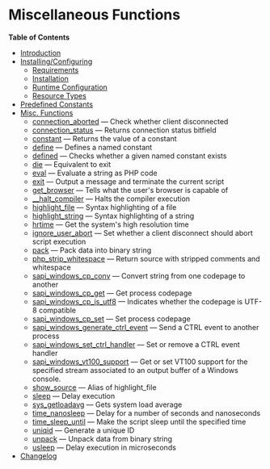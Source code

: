 Miscellaneous Functions
=======================

**Table of Contents**

-   [Introduction](/intro/misc.html)
-   [Installing/Configuring](/misc/setup.html)
    -   [Requirements](/misc/setup.html#Requirements)
    -   [Installation](/misc/setup.html#Installation)
    -   [Runtime
        Configuration](/misc/setup.html#Runtime%20Configuration)
    -   [Resource Types](/misc/setup.html#Resource%20Types)
-   [Predefined Constants](/misc/constants.html)
-   [Misc. Functions](/ref/misc.html)
    -   [connection\_aborted](/ref/misc.html#connection_aborted) — Check
        whether client disconnected
    -   [connection\_status](/ref/misc.html#connection_status) — Returns
        connection status bitfield
    -   [constant](/ref/misc.html#constant) — Returns the value of a
        constant
    -   [define](/ref/misc.html#define) — Defines a named constant
    -   [defined](/ref/misc.html#defined) — Checks whether a given named
        constant exists
    -   [die](/ref/misc.html#die) — Equivalent to exit
    -   [eval](/ref/misc.html#eval) — Evaluate a string as PHP code
    -   [exit](/ref/misc.html#exit) — Output a message and terminate the
        current script
    -   [get\_browser](/ref/misc.html#get_browser) — Tells what the
        user's browser is capable of
    -   [\_\_halt\_compiler](/ref/misc.html#__halt_compiler) — Halts the
        compiler execution
    -   [highlight\_file](/ref/misc.html#highlight_file) — Syntax
        highlighting of a file
    -   [highlight\_string](/ref/misc.html#highlight_string) — Syntax
        highlighting of a string
    -   [hrtime](/ref/misc.html#hrtime) — Get the system's high
        resolution time
    -   [ignore\_user\_abort](/ref/misc.html#ignore_user_abort) — Set
        whether a client disconnect should abort script execution
    -   [pack](/ref/misc.html#pack) — Pack data into binary string
    -   [php\_strip\_whitespace](/ref/misc.html#php_strip_whitespace) —
        Return source with stripped comments and whitespace
    -   [sapi\_windows\_cp\_conv](/ref/misc.html#sapi_windows_cp_conv) —
        Convert string from one codepage to another
    -   [sapi\_windows\_cp\_get](/ref/misc.html#sapi_windows_cp_get) —
        Get process codepage
    -   [sapi\_windows\_cp\_is\_utf8](/ref/misc.html#sapi_windows_cp_is_utf8)
        — Indicates whether the codepage is UTF-8 compatible
    -   [sapi\_windows\_cp\_set](/ref/misc.html#sapi_windows_cp_set) —
        Set process codepage
    -   [sapi\_windows\_generate\_ctrl\_event](/ref/misc.html#sapi_windows_generate_ctrl_event)
        — Send a CTRL event to another process
    -   [sapi\_windows\_set\_ctrl\_handler](/ref/misc.html#sapi_windows_set_ctrl_handler)
        — Set or remove a CTRL event handler
    -   [sapi\_windows\_vt100\_support](/ref/misc.html#sapi_windows_vt100_support)
        — Get or set VT100 support for the specified stream associated
        to an output buffer of a Windows console.
    -   [show\_source](/ref/misc.html#show_source) — Alias of
        highlight\_file
    -   [sleep](/ref/misc.html#sleep) — Delay execution
    -   [sys\_getloadavg](/ref/misc.html#sys_getloadavg) — Gets system
        load average
    -   [time\_nanosleep](/ref/misc.html#time_nanosleep) — Delay for a
        number of seconds and nanoseconds
    -   [time\_sleep\_until](/ref/misc.html#time_sleep_until) — Make the
        script sleep until the specified time
    -   [uniqid](/ref/misc.html#uniqid) — Generate a unique ID
    -   [unpack](/ref/misc.html#unpack) — Unpack data from binary string
    -   [usleep](/ref/misc.html#usleep) — Delay execution in
        microseconds
-   [Changelog](/changelog/misc.html)
